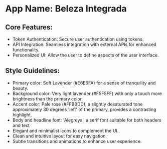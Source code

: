 # **App Name**: Beleza Integrada

## Core Features:

- Token Authentication: Secure user authentication using tokens.
- API Integration: Seamless integration with external APIs for enhanced functionality.
- Personalized UI: Allow the user to define aspects of the user interface.

## Style Guidelines:

- Primary color: Soft Lavender (#E6E6FA) for a sense of tranquility and beauty.
- Background color: Very light lavender (#F5F5FF) with only a touch more brightness than the primary color.
- Accent color: Pale rose (#FFBBDD), a slightly desaturated tone approximately 30 degrees 'left' of the primary, provides a contrasting highlight.
- Body and headline font: 'Alegreya', a serif font suitable for both headers and text
- Elegant and minimalist icons to complement the UI.
- Clean and intuitive layout for easy navigation.
- Subtle transitions and animations to enhance user experience.